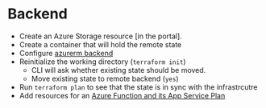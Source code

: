 # Backend
* Create an Azure Storage resource [in the portal].
* Create a container that will hold the remote state
* Configure [azurerm backend](https://www.terraform.io/docs/language/settings/backends/azurerm.html)
* Reinitialize the working directory (`terraform init`)
  * CLI will ask whether existing state should be moved.
  * Move existing state to remote backend (`yes`)
* Run `terraform plan` to see that the state is in sync with the infrastrcutre
* Add resources for an [Azure Function and its App Service Plan](https://registry.terraform.io/providers/hashicorp/azurerm/latest/docs/resources/function_app#example-usage-with-app-service-plan)